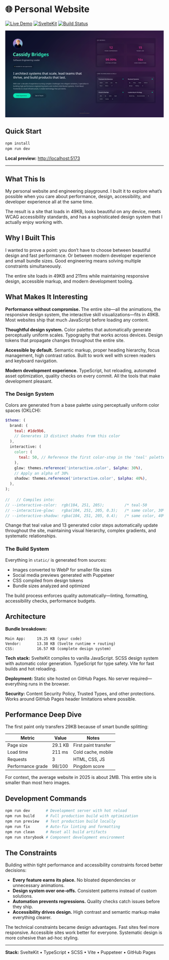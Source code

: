 # 🌐 Personal Website

[![Live Demo](https://img.shields.io/badge/demo-online-green)](https://off-by-some.github.io/web/)
[![SvelteKit](https://img.shields.io/badge/sveltekit-green)](https://kit.svelte.dev/)
[![Build Status](https://img.shields.io/badge/build-passing-brightgreen)]()

![Site preview](docs/website-preview.png)

## Quick Start

```bash
npm install
npm run dev
```

**Local preview:** <http://localhost:5173>

---

## What This Is

My personal website and engineering playground. I built it to explore what’s possible when you care about performance, design, accessibility, and developer experience all at the same time.

The result is a site that loads in 49KB, looks beautiful on any device, meets WCAG accessibility standards, and has a sophisticated design system that I actually enjoy working with.

## Why I Built This

I wanted to prove a point: you don’t have to choose between beautiful design and fast performance. Or between modern developer experience and small bundle sizes. Good engineering means solving multiple constraints simultaneously.

The entire site loads in 49KB and 211ms while maintaining responsive design, accessible markup, and modern development tooling.

## What Makes It Interesting

**Performance without compromise.** The entire site—all the animations, the responsive design system, the interactive skill visualizations—fits in 49KB. Most websites ship that much JavaScript before loading any content.

**Thoughtful design system.** Color palettes that automatically generate perceptually uniform scales. Typography that works across devices. Design tokens that propagate changes throughout the entire site.

**Accessible by default.** Semantic markup, proper heading hierarchy, focus management, high contrast ratios. Built to work well with screen readers and keyboard navigation.

**Modern development experience.** TypeScript, hot reloading, automated asset optimization, quality checks on every commit. All the tools that make development pleasant.

### The Design System

Colors are generated from a base palette using perceptually uniform color spaces (OKLCH):

```scss
$theme: (
  brand: (
    teal: #1de9b6,
    // Generates 13 distinct shades from this color
  ),
  interactive: (
    color: (
      teal: 50, // Reference the first color-step in the 'teal' palette
    ),
    glow: themes.reference('interactive.color', $alpha: 30%),
    // Apply an alpha of 30%
    shadow: themes.reference('interactive.color', $alpha: 40%),
  ),
);

//   // Compiles into:
// --interactive-color:  rgb(104, 251, 205);         /* teal-50               */
// --interactive-glow:   rgba(104, 251, 205, 0.3);   /* same color, 30% alpha */
// --interactive-shadow: rgba(104, 251, 205, 0.4);   /* same color, 40% alpha */
```

Change that teal value and 13 generated color steps automatically update throughout the site, maintaining visual hierarchy, complex gradients, and systematic relationships.

### The Build System

Everything in `static/` is generated from sources:

- Images converted to WebP for smaller file sizes
- Social media previews generated with Puppeteer
- CSS compiled from design tokens
- Bundle sizes analyzed and optimized

The build process enforces quality automatically—linting, formatting, accessibility checks, performance budgets.

## Architecture

**Bundle breakdown:**

```
Main App:     19.25 KB (your code)
Vendor:       13.38 KB (Svelte runtime + routing)
CSS:          16.57 KB (complete design system)
```

**Tech stack:** SvelteKit compiles to vanilla JavaScript. SCSS design system with automatic color generation. TypeScript for type safety. Vite for fast builds and hot reloading.

**Deployment:** Static site hosted on GitHub Pages. No server required—everything runs in the browser.

**Security:** Content Security Policy, Trusted Types, and other protections. Works around GitHub Pages header limitations where possible.

## Performance Deep Dive

The first paint only transfers 29KB because of smart bundle splitting:

| Metric            | Value   | Notes                |
| ----------------- | ------- | -------------------- |
| Page size         | 29.1 KB | First paint transfer |
| Load time         | 211 ms  | Cold cache, mobile   |
| Requests          | 3       | HTML, CSS, JS        |
| Performance grade | 98/100  | Pingdom score        |

For context, the average website in 2025 is about 2MB. This entire site is smaller than most hero images.

## Development Commands

```bash
npm run dev       # Development server with hot reload
npm run build     # Full production build with optimization
npm run preview   # Test production build locally
npm run fix       # Auto-fix linting and formatting
npm run clean     # Reset all build artifacts
npm run storybook # Component development environment
```

## The Constraints

Building within tight performance and accessibility constraints forced better decisions:

- **Every feature earns its place.** No bloated dependencies or unnecessary animations.
- **Design system over one-offs.** Consistent patterns instead of custom solutions.
- **Automation prevents regressions.** Quality checks catch issues before they ship.
- **Accessibility drives design.** High contrast and semantic markup make everything clearer.

The technical constraints became design advantages. Fast sites feel more responsive. Accessible sites work better for everyone. Systematic design is more cohesive than ad-hoc styling.

---

**Stack:** SvelteKit • TypeScript • SCSS • Vite • Puppeteer • GitHub Pages
